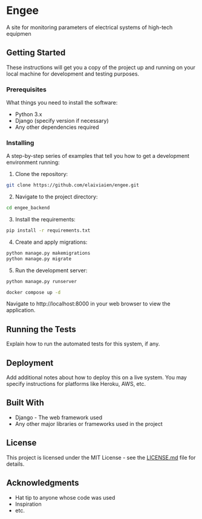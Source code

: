 # Engee

A site for monitoring parameters of electrical systems of high-tech equipmen

## Getting Started

These instructions will get you a copy of the project up and running on your local machine for development and testing purposes.

### Prerequisites

What things you need to install the software:

- Python 3.x
- Django (specify version if necessary)
- Any other dependencies required

### Installing

A step-by-step series of examples that tell you how to get a development environment running:

1. Clone the repository:
```bash
git clone https://github.com/elaiviaien/engee.git
```

2. Navigate to the project directory:
```bash
cd engee_backend
```

3. Install the requirements:
```bash
pip install -r requirements.txt
```

4. Create and apply migrations:
```bash
python manage.py makemigrations
python manage.py migrate
```

5. Run the development server:
```bash
python manage.py runserver

docker compose up -d
```

Navigate to http://localhost:8000 in your web browser to view the application.

## Running the Tests

Explain how to run the automated tests for this system, if any.

## Deployment

Add additional notes about how to deploy this on a live system. You may specify instructions for platforms like Heroku, AWS, etc.

## Built With

- Django - The web framework used
- Any other major libraries or frameworks used in the project

## License

This project is licensed under the MIT License - see the [LICENSE.md](link-to-license) file for details.

## Acknowledgments

- Hat tip to anyone whose code was used
- Inspiration
- etc.